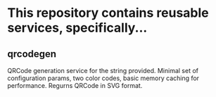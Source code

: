 # This repository contains reusable services, specifically...

## qrcodegen

QRCode generation service for the string provided. Minimal set of
configuration params, two color codes, basic memory caching for performance.
Regurns QRCode in SVG format.